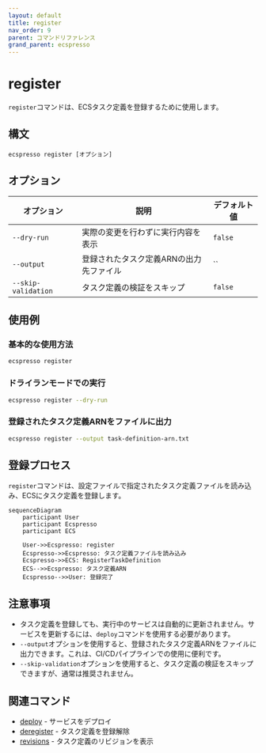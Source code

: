 ```yaml
---
layout: default
title: register
nav_order: 9
parent: コマンドリファレンス
grand_parent: ecspresso
---
```


# register

`register`コマンドは、ECSタスク定義を登録するために使用します。

## 構文

```
ecspresso register [オプション]
```

## オプション

| オプション | 説明 | デフォルト値 |
|------------|------|-------------|
| `--dry-run` | 実際の変更を行わずに実行内容を表示 | `false` |
| `--output` | 登録されたタスク定義ARNの出力先ファイル | `` |
| `--skip-validation` | タスク定義の検証をスキップ | `false` |

## 使用例

### 基本的な使用方法

```bash
ecspresso register
```

### ドライランモードでの実行

```bash
ecspresso register --dry-run
```

### 登録されたタスク定義ARNをファイルに出力

```bash
ecspresso register --output task-definition-arn.txt
```

## 登録プロセス

`register`コマンドは、設定ファイルで指定されたタスク定義ファイルを読み込み、ECSにタスク定義を登録します。

```mermaid
sequenceDiagram
    participant User
    participant Ecspresso
    participant ECS
    
    User->>Ecspresso: register
    Ecspresso->>Ecspresso: タスク定義ファイルを読み込み
    Ecspresso->>ECS: RegisterTaskDefinition
    ECS-->>Ecspresso: タスク定義ARN
    Ecspresso-->>User: 登録完了
```

## 注意事項

- タスク定義を登録しても、実行中のサービスは自動的に更新されません。サービスを更新するには、`deploy`コマンドを使用する必要があります。
- `--output`オプションを使用すると、登録されたタスク定義ARNをファイルに出力できます。これは、CI/CDパイプラインでの使用に便利です。
- `--skip-validation`オプションを使用すると、タスク定義の検証をスキップできますが、通常は推奨されません。

## 関連コマンド

- [deploy](./deploy.html) - サービスをデプロイ
- [deregister](./deregister.html) - タスク定義を登録解除
- [revisions](./revisions.html) - タスク定義のリビジョンを表示
